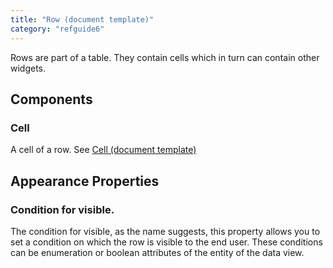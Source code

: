 ```yaml
---
title: "Row (document template)"
category: "refguide6"
---
```



Rows are part of a table. They contain cells which in turn can contain other widgets.

## Components

### Cell

A cell of a row. See [Cell (document template)](Cell+Document+Template)

## Appearance Properties

### Condition for visible.

The condition for visible, as the name suggests, this property allows you to set a condition on which the row is visible to the end user. These conditions can be enumeration or boolean attributes of the entity of the data view.